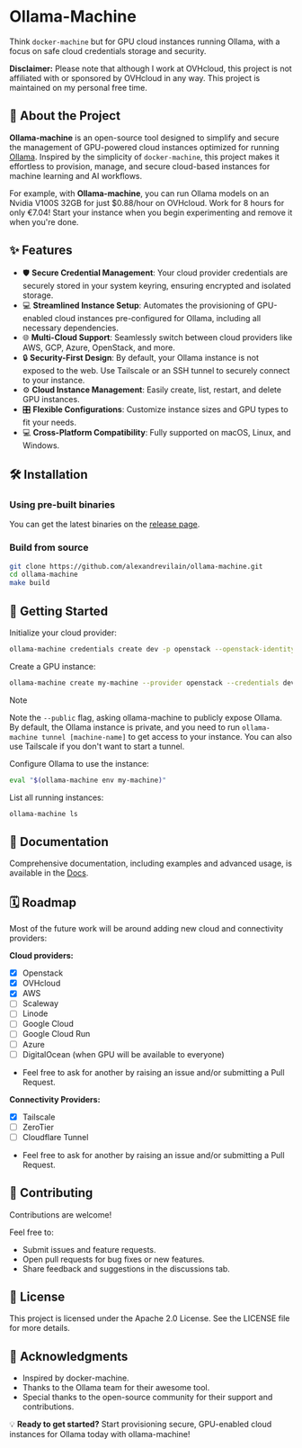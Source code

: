 # Ollama-Machine

Think `docker-machine` but for GPU cloud instances running Ollama, with a focus on safe cloud credentials storage and security.

**Disclaimer:** Please note that although I work at OVHcloud, this project is not affiliated with or sponsored by OVHcloud in any way. This project is maintained on my personal free time.

## 🚀 About the Project

**Ollama-machine** is an open-source tool designed to simplify and secure the management of GPU-powered cloud instances optimized for running [Ollama](https://ollama.com). Inspired by the simplicity of `docker-machine`, this project makes it effortless to provision, manage, and secure cloud-based instances for machine learning and AI workflows.

For example, with **Ollama-machine**, you can run Ollama models on an Nvidia V100S 32GB for just $0.88/hour on OVHcloud. Work for 8 hours for only €7.04! Start your instance when you begin experimenting and remove it when you're done.

## ✨ Features

- 🛡️ **Secure Credential Management**: Your cloud provider credentials are securely stored in your system keyring, ensuring encrypted and isolated storage.
- 💻 **Streamlined Instance Setup**: Automates the provisioning of GPU-enabled cloud instances pre-configured for Ollama, including all necessary dependencies.
- 🌐 **Multi-Cloud Support**: Seamlessly switch between cloud providers like AWS, GCP, Azure, OpenStack, and more.
- 🔒 **Security-First Design**: By default, your Ollama instance is not exposed to the web. Use Tailscale or an SSH tunnel to securely connect to your instance.
- ⚙️ **Cloud Instance Management**: Easily create, list, restart, and delete GPU instances.
- 🎛️ **Flexible Configurations**: Customize instance sizes and GPU types to fit your needs.
- 💻 **Cross-Platform Compatibility**: Fully supported on macOS, Linux, and Windows.

## 🛠️ Installation

### Using pre-built binaries

You can get the latest binaries on the [release page](https://github.com/alexandrevilain/ollama-machine/releases).

### Build from source

```bash
git clone https://github.com/alexandrevilain/ollama-machine.git
cd ollama-machine
make build
```

## 🚀 Getting Started

Initialize your cloud provider:

```bash
ollama-machine credentials create dev -p openstack --openstack-identity-endpoint="https://auth.cloud.ovh.net/v3" --openstack-username="my-username" --openstack-password="my-password" --openstack-tenant-name="my-tenant-name"
```

Create a GPU instance:

```bash
ollama-machine create my-machine --provider openstack --credentials dev --instance-type t2-le-90 --image "Debian 12 - Docker" --region=GRA7 --public
```

> [!NOTE]  
> Note the `--public` flag, asking ollama-machine to publicly expose Ollama. By default, the Ollama instance is private, and you need to run `ollama-machine tunnel [machine-name]` to get access to your instance. You can also use Tailscale if you don't want to start a tunnel.

Configure Ollama to use the instance:

```bash
eval "$(ollama-machine env my-machine)"
```

List all running instances:

```bash
ollama-machine ls
```

## 📖 Documentation

Comprehensive documentation, including examples and advanced usage, is available in the [Docs](./docs/).

## 🗓️ Roadmap

Most of the future work will be around adding new cloud and connectivity providers:

**Cloud providers:**

- [x] Openstack
- [x] OVHcloud
- [x] AWS
- [ ] Scaleway
- [ ] Linode
- [ ] Google Cloud
- [ ] Google Cloud Run
- [ ] Azure
- [ ] DigitalOcean (when GPU will be available to everyone)
- Feel free to ask for another by raising an issue and/or submitting a Pull Request.

**Connectivity Providers:**

- [x] Tailscale
- [ ] ZeroTier
- [ ] Cloudflare Tunnel
- Feel free to ask for another by raising an issue and/or submitting a Pull Request.

## 🤝 Contributing

Contributions are welcome!

Feel free to:
- Submit issues and feature requests.
- Open pull requests for bug fixes or new features.
- Share feedback and suggestions in the discussions tab.

## 📜 License

This project is licensed under the Apache 2.0 License. See the LICENSE file for more details.

## 🙌 Acknowledgments

- Inspired by docker-machine.
- Thanks to the Ollama team for their awesome tool.
- Special thanks to the open-source community for their support and contributions.

💡 **Ready to get started?** Start provisioning secure, GPU-enabled cloud instances for Ollama today with ollama-machine!
